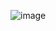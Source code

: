 ![image](https://github.com/Abiji-2020/Leetcode-2024/assets/145255212/e724df82-3b3b-4efb-9105-9330f726a51b)
